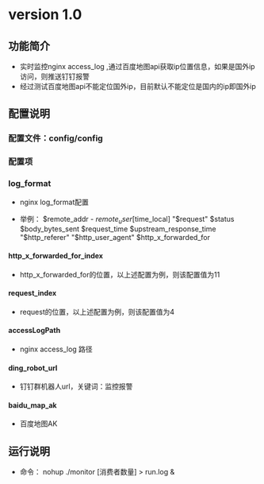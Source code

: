 # version 1.0

## 功能简介
* 实时监控nginx access_log ,通过百度地图api获取ip位置信息，如果是国外ip访问，则推送钉钉报警
* 经过测试百度地图api不能定位国外ip，目前默认不能定位是国内的ip即国外ip

## 配置说明
### 配置文件：config/config
### 配置项
### log_format
* nginx log_format配置

* 举例：
$remote_addr - $remote_user [$time_local] "$request" $status $body_bytes_sent $request_time $upstream_response_time "$http_referer" "$http_user_agent" $http_x_forwarded_for
#### http_x_forwarded_for_index
* http_x_forwarded_for的位置，以上述配置为例，则该配置值为11
#### request_index
* request的位置，以上述配置为例，则该配置值为4
#### accessLogPath
* nginx access_log 路径

#### ding_robot_url
* 钉钉群机器人url，关键词：监控报警

#### baidu_map_ak
* 百度地图AK

## 运行说明
* 命令： nohup ./monitor [消费者数量] > run.log &  




